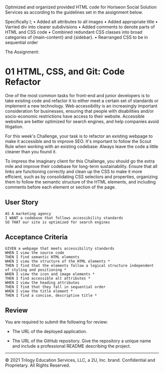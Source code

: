 Optimized and organized provided HTML code for Horiseon Social Solution Services as according to the guidelines set in the assignment below.

Specifically I;
• Added alt attributes to all images
• Added appropriate title
• Varried div into clearer subdivisions 
• Added comments to denote parts of HTML and CSS code
• Combined redundant CSS classes into broad categories of {main-content} and {sidebar}.
• Rearranged CSS to be in sequential order


The Assignment:
# 01 HTML, CSS, and Git: Code Refactor

One of the most common tasks for front-end and junior developers is to take existing code and refactor it to either meet a certain set of standards or implement a new technology. Web accessibility is an increasingly important consideration for businesses, ensuring that people with disabilities and/or socio-economic restrictions have access to their website. Accessible websites are better optimized for search engines, and help companies avoid litigation.

For this week's Challenge, your task is to refactor an existing webpage to make it accessible and to improve SEO. It's important to follow the Scout Rule when working with an existing codebase: Always leave the code a little cleaner than you found it.

To impress the imaginary client for this Challenge, you should go the extra mile and improve their codebase for long-term sustainability. Ensure that all links are functioning correctly and clean up the CSS to make it more efficient, such as by consolidating CSS selectors and properties, organizing them to follow the semantic structure of the HTML elements, and including comments before each element or section of the page.

## User Story

```
AS A marketing agency
I WANT a codebase that follows accessibility standards
SO THAT our site is optimized for search engines
```

## Acceptance Criteria

```
GIVEN a webpage that meets accessibility standards
WHEN I view the source code
THEN I find semantic HTML elements
WHEN I view the structure of the HTML elements *
THEN I find that the elements follow a logical structure independent of styling and positioning *
WHEN I view the icon and image elements *
THEN I find accessible alt attributes *
WHEN I view the heading attributes
THEN I find that they fall in sequential order
WHEN I view the title element *
THEN I find a concise, descriptive title *
```

## Review

You are required to submit the following for review:

* The URL of the deployed application.

* The URL of the GitHub repository. Give the repository a unique name and include a professional README describing the project.

- - -
© 2021 Trilogy Education Services, LLC, a 2U, Inc. brand. Confidential and Proprietary. All Rights Reserved.
